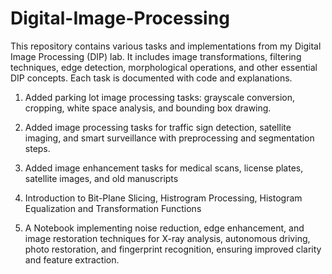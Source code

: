 # Digital-Image-Processing
This repository contains various tasks and implementations from my Digital Image Processing (DIP) lab. It includes image transformations, filtering techniques, edge detection, morphological operations, and other essential DIP concepts. Each task is documented with code and explanations.
1. Added parking lot image processing tasks: grayscale conversion, cropping, white space analysis, and bounding box drawing. 

2. Added image processing tasks for traffic sign detection, satellite imaging, and smart surveillance with preprocessing and segmentation steps. 

3. Added image enhancement tasks for medical scans, license plates, satellite images, and old manuscripts 

4. Introduction to Bit-Plane Slicing, Histrogram Processing, Histogram Equalization and Transformation Functions

5. A Notebook implementing noise reduction, edge enhancement, and image restoration techniques for X-ray analysis, autonomous driving, photo restoration, and fingerprint recognition, ensuring improved clarity and feature extraction.



